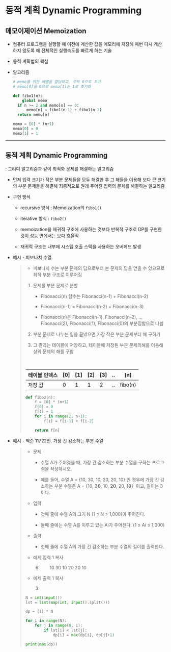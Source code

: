 # 동적 계획 Dynamic Programming

## 메모이제이션 Memoization

- 컴퓨터 프로그램을 실행할 때 이전에 계산한 값을 메모리에 저장해 매번 다시 계산하지 않도록 해 전체적인 실행속도를 빠르게 하는 기술

- 동적 계획법의 핵심

- 알고리즘
  
  ```python
  # memo를 위한 배열을 할당하고, 모두 0으로 초기
  # memo[0]을 0으로 memo[1]는 1로 초기화
  
  def fibo1(n):
      global memo
    if n >= 2 and memo[n] == 0:
        memo[n] = fibo1(n-1) + fibo1(n-2)
    return memo[n]
  
  memo = [0] * (n+1)
  memo[0] = 0
  memo[1] = 1
  ```

---

## 동적 계획 Dynamic Programming

: 그리디 알고리즘과 같이 최적화 문제를 해결하는 알고리즘

- 먼저 입력 크기가 작은 부분 문제들을 모두 해결한 후 그 해들을 이용해 보다 큰 크기의 부분 문제들을 해결해 최종적으로 원래 주어진 입력의 문제를 해결하는 알고리즘

- 구현 방식
  
  - recursive 방식 : Memoization의 `fibo1()`
  
  - iterative 방식 : `fibo2()`
  
  - memoization을 재귀적 구조에 사용하는 것보다 반복적 구조로 DP를 구현한 것이 성능 면에서는 보다 효율적
  
  - 재귀적 구조는 내부에 시스템 호출 스택을 사용하는 오버헤드 발생

- 예시 - 피보나치 수열
  
  > - 피보나치 수는 부분 문제의 답으로부터 본 문제의 답을 얻을 수 있으므로 최적 부분 구조로 이루어짐
  > 1. 문제를 부분 문제로 분할
  >    
  >    - Fibonacci(n) 함수는 Fibonacci(n-1) + Fibonacci(n-2)
  >    
  >    - Fibonacci(n-1) = Fibonacci(n-2) + Fibonacci(n-3)
  >    
  >    - Fibonacci(n)은 Fibonacci(n-1), Fibonacci(n-2), ... Fibonacci(2), Fibonacci(1), Fibonacci(0)의 부분집합으로 나뉨
  > 
  > 2. 부분 문제로 나누는 일을 끝냈으면 가장 작은 부분 문제부터 해 구하기
  > 
  > 3. 그 결과는 테이블에 저장하고, 테이블에 저장된 부분 문제의해를 이용해 상위 문제의 해를 구함
  > 
  >     
  > 
  > | 테이블 인덱스 | [0] | [1] | [2] | [3] | ..  | [n]     |
  > | ------- | --- | --- | --- | --- | --- | ------- |
  > | 저장 값    | 0   | 1   | 1   | 2   | ..  | fibo(n) |
  > 
  > ```python
  > def fibo2(n):
  >     f = [0] * (n+1)
  >     f[0] = 0
  >     f[1] = 1
  >     for i in range(2, n+1):
  >         f[i] = f[i-1] + f[i-2]
  > 
  >     return f[n]
  > ```

- 예시 - 백준 11722번. 가장 긴 감소하는 부분 수열
  
  > - 문제
  >   
  >   - 수열 A가 주어졌을 때, 가장 긴 감소하는 부분 수열을 구하는 프로그램을 작성하시오.
  >   
  >   - 예를 들어, 수열 A = {10, 30, 10, 20, 20, 10} 인 경우에 가장 긴 감소하는 부분 수열은 A = {10, **30**, 10, **20**, 20, **10**}  이고, 길이는 3이다.
  > 
  > - 입력
  >   
  >   - 첫째 줄에 수열 A의 크기 N (1 ≤ N ≤ 1,000)이 주어진다.
  >   
  >   - 둘째 줄에는 수열 A를 이루고 있는 Ai가 주어진다. (1 ≤ Ai ≤ 1,000)
  > 
  > - 출력
  >   
  >   - 첫째 줄에 수열 A의 가장 긴 감소하는 부분 수열의 길이를 출력한다.
  > 
  > - 예제 입력 1 복사
  > 
  >         6
  >         10 30 10 20 20 10
  > 
  > - 예제 출력 1 복사
  > 
  >         3
  > 
  > ```python
  > N = int(input())
  > lst = list(map(int, input().split()))
  > 
  > dp = [1] * N
  > 
  > for i in range(N):
  >     for j in range(0, i):
  >         if lst[i] < lst[j]:
  >             dp[i] = max(dp[i], dp[j]+1)
  > 
  > print(max(dp))
  > ```
